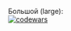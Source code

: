 Большой (large):  
[![codewars](https://www.codewars.com/users/KegsZool/badges/large)](https://www.codewars.com/users/KegsZool) 
